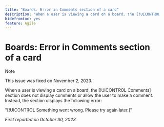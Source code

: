 ```yaml
---
title: "Boards: Error in Comments section of a card"
description: "When a user is viewing a card on a board, the [!UICONTROL Comments] section does not display comments or allow the user to make a comment. Instead, the section displays an error."
hidefromtoc: yes
feature: Agile
---
```


# Boards: Error in Comments section of a card 

>[!NOTE]
>
>This issue was fixed on November 2, 2023.

When a user is viewing a card on a board, the [!UICONTROL Comments] section does not display comments or allow the user to make a comment. Instead, the section displays the following error:

"[!UICONTROL Something went wrong. Please try again later.]"

_First reported on October 30, 2023._
